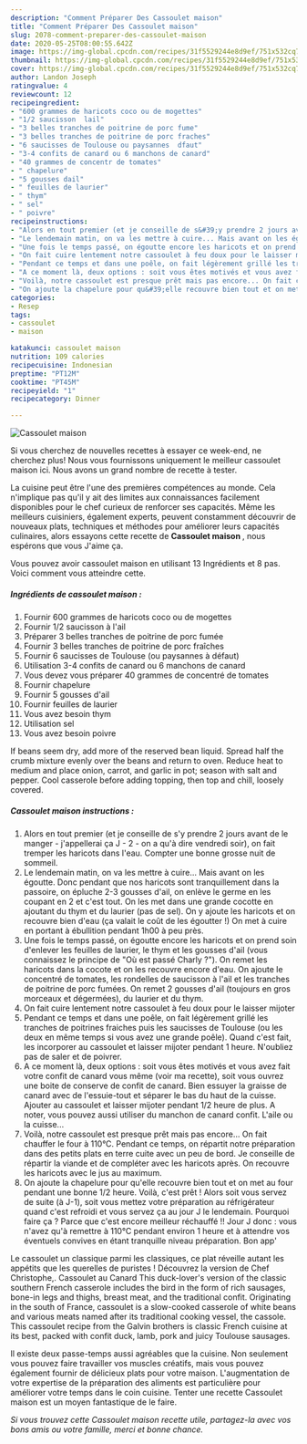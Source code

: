 ```yaml
---
description: "Comment Préparer Des Cassoulet maison"
title: "Comment Préparer Des Cassoulet maison"
slug: 2078-comment-preparer-des-cassoulet-maison
date: 2020-05-25T08:00:55.642Z
image: https://img-global.cpcdn.com/recipes/31f5529244e8d9ef/751x532cq70/cassoulet-maison-photo-principale-de-la-recette.jpg
thumbnail: https://img-global.cpcdn.com/recipes/31f5529244e8d9ef/751x532cq70/cassoulet-maison-photo-principale-de-la-recette.jpg
cover: https://img-global.cpcdn.com/recipes/31f5529244e8d9ef/751x532cq70/cassoulet-maison-photo-principale-de-la-recette.jpg
author: Landon Joseph
ratingvalue: 4
reviewcount: 12
recipeingredient:
- "600 grammes de haricots coco ou de mogettes"
- "1/2 saucisson  lail"
- "3 belles tranches de poitrine de porc fume"
- "3 belles tranches de poitrine de porc fraches"
- "6 saucisses de Toulouse ou paysannes  dfaut"
- "3-4 confits de canard ou 6 manchons de canard"
- "40 grammes de concentr de tomates"
- " chapelure"
- "5 gousses dail"
- " feuilles de laurier"
- " thym"
- " sel"
- " poivre"
recipeinstructions:
- "Alors en tout premier (et je conseille de s&#39;y prendre 2 jours avant de le manger - j&#39;appellerai ça J - 2 - on a qu&#39;à dire vendredi soir), on fait tremper les haricots dans l&#39;eau. Compter une bonne grosse nuit de sommeil."
- "Le lendemain matin, on va les mettre à cuire... Mais avant on les égoutte. Donc pendant que nos haricots sont tranquillement dans la passoire, on épluche 2-3 gousses d&#39;ail, on enlève le germe en les coupant en 2 et c&#39;est tout. On les met dans une grande cocotte en ajoutant du thym et du laurier (pas de sel). On y ajoute les haricots et on recouvre bien d&#39;eau (ça valait le coût de les égoutter !) On met à cuire en portant à ébullition pendant 1h00 à peu près."
- "Une fois le temps passé, on égoutte encore les haricots et on prend soin d&#39;enlever les feuilles de laurier, le thym et les gousses d&#39;ail (vous connaissez le principe de &#34;Où est passé Charly ?&#34;). On remet les haricots dans la cocote et on les recouvre encore d&#39;eau. On ajoute le concentré de tomates, les rondelles de saucisson à l&#39;ail et les tranches de poitrine de porc fumées. On remet 2 gousses d&#39;ail (toujours en gros morceaux et dégermées), du laurier et du thym."
- "On fait cuire lentement notre cassoulet à feu doux pour le laisser mijoter"
- "Pendant ce temps et dans une poêle, on fait légèrement grillé les tranches de poitrines fraiches puis les saucisses de Toulouse (ou les deux en même temps si vous avez une grande poêle). Quand c&#39;est fait, les incorporer au cassoulet et laisser mijoter pendant 1 heure. N&#39;oubliez pas de saler et de poivrer."
- "A ce moment là, deux options : soit vous êtes motivés et vous avez fait votre confit de canard vous même (voir ma recette), soit vous ouvrez une boite de conserve de confit de canard. Bien essuyer la graisse de canard avec de l&#39;essuie-tout et séparer le bas du haut de la cuisse. Ajouter au cassoulet et laisser mijoter pendant 1/2 heure de plus. A noter, vous pouvez aussi utiliser du manchon de canard confit. L&#39;aile ou la cuisse..."
- "Voilà, notre cassoulet est presque prêt mais pas encore... On fait chauffer le four à 110°C. Pendant ce temps, on répartit notre préparation dans des petits plats en terre cuite avec un peu de bord. Je conseille de répartir la viande et de compléter avec les haricots après. On recouvre les haricots avec le jus au maximum."
- "On ajoute la chapelure pour qu&#39;elle recouvre bien tout et on met au four pendant une bonne 1/2 heure. Voilà, c&#39;est prêt ! Alors soit vous servez de suite (à J-1), soit vous mettez votre préparation au réfrigérateur quand c&#39;est refroidi et vous servez ça au jour J le lendemain. Pourquoi faire ça ? Parce que c&#39;est encore meilleur réchauffé !! Jour J donc : vous n&#39;avez qu&#39;à remettre à 110°C pendant environ 1 heure et à attendre vos éventuels convives en étant tranquille niveau préparation. Bon app&#39;"
categories:
- Resep
tags:
- cassoulet
- maison

katakunci: cassoulet maison 
nutrition: 109 calories
recipecuisine: Indonesian
preptime: "PT12M"
cooktime: "PT45M"
recipeyield: "1"
recipecategory: Dinner

---
```



![Cassoulet maison](https://img-global.cpcdn.com/recipes/31f5529244e8d9ef/751x532cq70/cassoulet-maison-photo-principale-de-la-recette.jpg)

Si vous cherchez de nouvelles recettes à essayer ce week-end, ne cherchez plus! Nous vous fournissons uniquement le meilleur cassoulet maison ici. Nous avons un grand nombre de recette à tester.

La cuisine peut être l'une des premières compétences au monde. Cela n'implique pas qu'il y ait des limites aux connaissances facilement disponibles pour le chef curieux de renforcer ses capacités. Même les meilleurs cuisiniers, également experts, peuvent constamment découvrir de nouveaux plats, techniques et méthodes pour améliorer leurs capacités culinaires, alors essayons cette recette de <strong> Cassoulet maison </strong>, nous espérons que vous J'aime ça.

<!--inarticleads1-->

Vous pouvez avoir cassoulet maison en utilisant 13 Ingrédients et 8 pas. Voici comment vous atteindre cette.

##### Ingrédients de cassoulet maison :

1. Fournir 600 grammes de haricots coco ou de mogettes
1. Fournir 1/2 saucisson à l&#39;ail
1. Préparer 3 belles tranches de poitrine de porc fumée
1. Fournir 3 belles tranches de poitrine de porc fraîches
1. Fournir 6 saucisses de Toulouse (ou paysannes à défaut)
1. Utilisation 3-4 confits de canard ou 6 manchons de canard
1. Vous devez vous préparer 40 grammes de concentré de tomates
1. Fournir  chapelure
1. Fournir 5 gousses d&#39;ail
1. Fournir  feuilles de laurier
1. Vous avez besoin  thym
1. Utilisation  sel
1. Vous avez besoin  poivre


If beans seem dry, add more of the reserved bean liquid. Spread half the crumb mixture evenly over the beans and return to oven. Reduce heat to medium and place onion, carrot, and garlic in pot; season with salt and pepper. Cool casserole before adding topping, then top and chill, loosely covered. 

<!--inarticleads2-->

##### Cassoulet maison instructions :

1. Alors en tout premier (et je conseille de s&#39;y prendre 2 jours avant de le manger - j&#39;appellerai ça J - 2 - on a qu&#39;à dire vendredi soir), on fait tremper les haricots dans l&#39;eau. Compter une bonne grosse nuit de sommeil.
1. Le lendemain matin, on va les mettre à cuire... Mais avant on les égoutte. Donc pendant que nos haricots sont tranquillement dans la passoire, on épluche 2-3 gousses d&#39;ail, on enlève le germe en les coupant en 2 et c&#39;est tout. On les met dans une grande cocotte en ajoutant du thym et du laurier (pas de sel). On y ajoute les haricots et on recouvre bien d&#39;eau (ça valait le coût de les égoutter !) On met à cuire en portant à ébullition pendant 1h00 à peu près.
1. Une fois le temps passé, on égoutte encore les haricots et on prend soin d&#39;enlever les feuilles de laurier, le thym et les gousses d&#39;ail (vous connaissez le principe de &#34;Où est passé Charly ?&#34;). On remet les haricots dans la cocote et on les recouvre encore d&#39;eau. On ajoute le concentré de tomates, les rondelles de saucisson à l&#39;ail et les tranches de poitrine de porc fumées. On remet 2 gousses d&#39;ail (toujours en gros morceaux et dégermées), du laurier et du thym.
1. On fait cuire lentement notre cassoulet à feu doux pour le laisser mijoter
1. Pendant ce temps et dans une poêle, on fait légèrement grillé les tranches de poitrines fraiches puis les saucisses de Toulouse (ou les deux en même temps si vous avez une grande poêle). Quand c&#39;est fait, les incorporer au cassoulet et laisser mijoter pendant 1 heure. N&#39;oubliez pas de saler et de poivrer.
1. A ce moment là, deux options : soit vous êtes motivés et vous avez fait votre confit de canard vous même (voir ma recette), soit vous ouvrez une boite de conserve de confit de canard. Bien essuyer la graisse de canard avec de l&#39;essuie-tout et séparer le bas du haut de la cuisse. Ajouter au cassoulet et laisser mijoter pendant 1/2 heure de plus. A noter, vous pouvez aussi utiliser du manchon de canard confit. L&#39;aile ou la cuisse...
1. Voilà, notre cassoulet est presque prêt mais pas encore... On fait chauffer le four à 110°C. Pendant ce temps, on répartit notre préparation dans des petits plats en terre cuite avec un peu de bord. Je conseille de répartir la viande et de compléter avec les haricots après. On recouvre les haricots avec le jus au maximum.
1. On ajoute la chapelure pour qu&#39;elle recouvre bien tout et on met au four pendant une bonne 1/2 heure. Voilà, c&#39;est prêt ! Alors soit vous servez de suite (à J-1), soit vous mettez votre préparation au réfrigérateur quand c&#39;est refroidi et vous servez ça au jour J le lendemain. Pourquoi faire ça ? Parce que c&#39;est encore meilleur réchauffé !! Jour J donc : vous n&#39;avez qu&#39;à remettre à 110°C pendant environ 1 heure et à attendre vos éventuels convives en étant tranquille niveau préparation. Bon app&#39;


Le cassoulet un classique parmi les classiques, ce plat réveille autant les appétits que les querelles de puristes ! Découvrez la version de Chef Christophe,. Cassoulet au Canard This duck-lover&#39;s version of the classic southern French casserole includes the bird in the form of rich sausages, bone-in legs and thighs, breast meat, and the traditional confit. Originating in the south of France, cassoulet is a slow-cooked casserole of white beans and various meats named after its traditional cooking vessel, the cassole. This cassoulet recipe from the Galvin brothers is classic French cuisine at its best, packed with confit duck, lamb, pork and juicy Toulouse sausages. 

<!--inarticleads1-->

<p>
Il existe deux passe-temps aussi agréables que la cuisine. Non seulement vous pouvez faire travailler vos muscles créatifs, mais vous pouvez également fournir de délicieux plats pour votre maison. L'augmentation de votre expertise de la préparation des aliments est particulière pour améliorer votre temps dans le coin cuisine. Tenter une recette Cassoulet maison est un moyen fantastique de le faire.
</p>

<p>
<i>Si vous trouvez cette Cassoulet maison recette utile, partagez-la avec vos bons amis ou votre famille, merci et bonne chance.</i>
</p>
